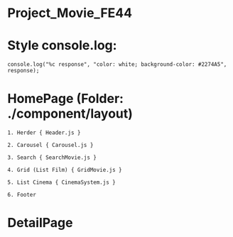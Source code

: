 # Project_Movie_FE44

# Style console.log: 
    console.log("%c response", "color: white; background-color: #2274A5", response);

# HomePage (Folder: ./component/layout)

    1. Herder { Header.js }

    2. Carousel { Carousel.js }

    3. Search { SearchMovie.js }

    4. Grid (List Film) { GridMovie.js }

    5. List Cinema { CinemaSystem.js }

    6. Footer

# DetailPage